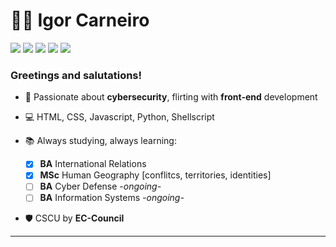# 👨‍💻 Igor Carneiro 

<p><a href="https://github.com/igorcarneiros"><img src="https://img.shields.io/badge/-GitHub-black?style=flat-square&logo=github"></a>
<a href="https://www.linkedin.com/in/igor-carneiro/"><img src="https://img.shields.io/badge/-LinkedIn-blue?style=flat-square&logo=linkedin"></a> 
<a href="mailto:igorcarneiros@pm.me"><img src="https://img.shields.io/badge/-Protonmail-purple?style=flat-square&logo=protonmail"></a> 
<a href="https://api.whatsapp.com/send?phone=5522981445537"><img src="https://img.shields.io/badge/-Whatsapp-4CA143?style=flat-square&labelColor=4CA143&logo=whatsapp&logoColor=white"></a>
<a href="https://www.kriari.net"><img src="https://img.shields.io/badge/-my website: kriari.net-088734?style=flat-square"></a></p>

### Greetings and salutations! 

- 🔐 Passionate about <b>cybersecurity</b>, flirting with <b>front-end</b> development

- 💻 HTML, CSS, Javascript, Python, Shellscript

- 📚 Always studying, always learning:
  - [x] <b>BA</b> International Relations
  - [x] <b>MSc</b> Human Geography [conflitcs, territories, identities]
  - [ ] <b>BA</b> Cyber Defense *-ongoing-*
  - [ ] <b>BA</b> Information Systems *-ongoing-*
  
- 🛡 CSCU by <b>EC-Council</b>
<hr>
